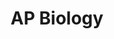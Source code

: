 ---
layout: course-page
title: AP Biology
instructor:
  - name: Ms. Colleen Chapoton
    url: instructional/MsColleenChapoton
coursename: AP BIOLOGY
description: "Content exceeds the AP syllabus with a more intense experimental approach. Essential to conceptual understanding: science as a process rather than as an accumulation of facts; personal experience in scientific inquiry; recognition of unifying themes that integrate the major topics of biology; application of biological knowledge and critical thinking to environmental and social concerns.  Activities include: Diffusion; Osmosis; Colony Transformation; Enzyme Catalysis; Genetics; Mitosis and Meiosis; Population Genetics; Evolution; Plant Pigments and Photosynthesis; Transpiration; Cell Respiration; Physiology of Human Systems."
---